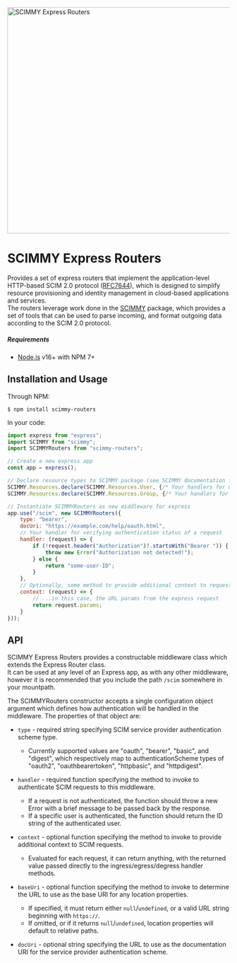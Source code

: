 <img alt="SCIMMY Express Routers" src="https://scimmyjs.github.io/static/assets/routers.svg" width="512" />

# SCIMMY Express Routers

Provides a set of express routers that implement the application-level HTTP-based SCIM 2.0 protocol ([RFC7644](https://datatracker.ietf.org/doc/html/rfc7644)), which is designed to simplify resource provisioning and identity management in cloud-based applications and services.  
The routers leverage work done in the [SCIMMY](https://github.com/scimmyjs/scimmy) package, which provides a set of tools that can be used to parse incoming, and format outgoing data according to the SCIM 2.0 protocol.

##### Requirements
*   [Node.js](https://nodejs.org) v16+ with NPM 7+ 

## Installation and Usage

Through NPM:
```
$ npm install scimmy-routers
```

In your code:
```js
import express from "express";
import SCIMMY from "scimmy";
import SCIMMYRouters from "scimmy-routers";

// Create a new express app
const app = express();

// Declare resource types to SCIMMY package (see SCIMMY documentation for more details)
SCIMMY.Resources.declare(SCIMMY.Resources.User, {/* Your handlers for user resource type */});
SCIMMY.Resources.declare(SCIMMY.Resources.Group, {/* Your handlers for group resource type */});

// Instantiate SCIMMYRouters as new middleware for express
app.use("/scim", new SCIMMYRouters({
    type: "bearer",
    docUri: "https://example.com/help/oauth.html",
    // Your handler for verifying authentication status of a request
    handler: (request) => {
        if (!request.header("Authorization")?.startsWith("Bearer ")) {
            throw new Error("Authorization not detected!");
        } else {
            return "some-user-ID";
        }
    },
    // Optionally, some method to provide additional context to requests...
    context: (request) => {
        // ...in this case, the URL params from the express request 
        return request.params;
    }
}));
```

## API

SCIMMY Express Routers provides a constructable middleware class which extends the Express Router class.  
It can be used at any level of an Express app, as with any other middleware, however it is recommended that you include
the path ```/scim``` somewhere in your mountpath.  

The SCIMMYRouters constructor accepts a single configuration object argument which defines how authentication will be handled in the middleware.
The properties of that object are:  
*   ```type``` - required string specifying SCIM service provider authentication scheme type.
    *   Currently supported values are "oauth", "bearer", "basic", and "digest", 
        which respectively map to authenticationScheme types of "oauth2", "oauthbearertoken", "httpbasic", and "httpdigest".

*   ```handler``` - required function specifying the method to invoke to authenticate SCIM requests to this middleware.
    *   If a request is not authenticated, the function should throw a new Error with a brief message to be passed back by the response.
    *   If a specific user is authenticated, the function should return the ID string of the authenticated user.

*   ```context``` - optional function specifying the method to invoke to provide additional context to SCIM requests.
    *   Evaluated for each request, it can return anything, with the returned value passed directly to the ingress/egress/degress handler methods.

*   ```baseUri``` - optional function specifying the method to invoke to determine the URL to use as the base URI for any location properties.
    *   If specified, it must return either `null`/`undefined`, or a valid URL string beginning with `https://`.
    *   If omitted, or if it returns `null`/`undefined`, location properties will default to relative paths.

*   ```docUri``` - optional string specifying the URL to use as the documentation URI for the service provider authentication scheme.
